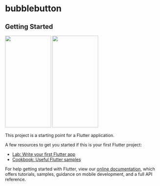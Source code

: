 # bubblebutton



## Getting Started


<img src="https://user-images.githubusercontent.com/44312440/159101036-36cf3b97-1374-4f8e-88f5-c1fd70bc00a2.png" height="300" width="150">

<img src="https://user-images.githubusercontent.com/44312440/159101157-b41244cd-5954-4841-b8bf-ccd80d7264f7.png" height="300" width="150">



This project is a starting point for a Flutter application.

A few resources to get you started if this is your first Flutter project:

- [Lab: Write your first Flutter app](https://flutter.dev/docs/get-started/codelab)
- [Cookbook: Useful Flutter samples](https://flutter.dev/docs/cookbook)

For help getting started with Flutter, view our
[online documentation](https://flutter.dev/docs), which offers tutorials,
samples, guidance on mobile development, and a full API reference.
